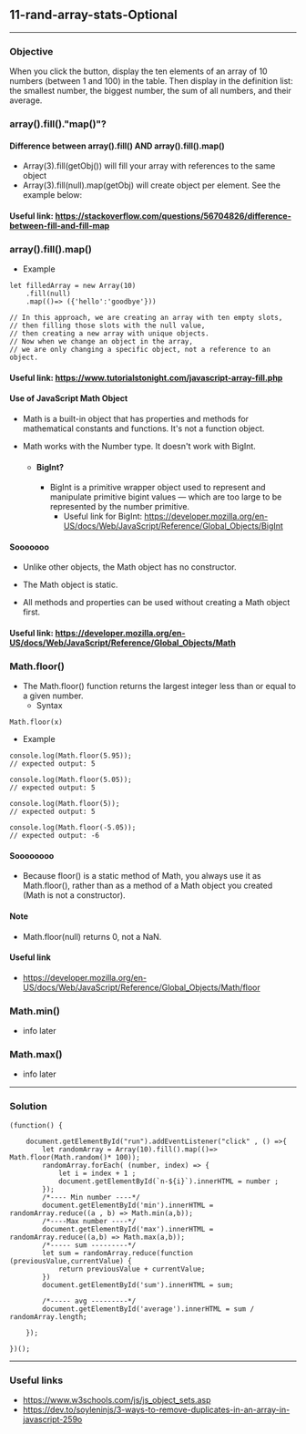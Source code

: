 ## 11-rand-array-stats-Optional

---
### Objective
When you click the button, display the ten elements of an array of 10 numbers (between 1 and 100) in the table. Then display in the definition list: the smallest number, the biggest number, the sum of all numbers, and their average.

### array().fill()."map()"?
#### Difference between array().fill() AND array().fill().map()
  * Array(3).fill(getObj()) will fill your array with references to the same object
  * Array(3).fill(null).map(getObj) will create object per element. See the example below:
#### Useful link: https://stackoverflow.com/questions/56704826/difference-between-fill-and-fill-map
### array().fill().map() 
* Example

````
let filledArray = new Array(10)
    .fill(null)
    .map(()=> ({'hello':'goodbye'}))

// In this approach, we are creating an array with ten empty slots, 
// then filling those slots with the null value, 
// then creating a new array with unique objects. 
// Now when we change an object in the array, 
// we are only changing a specific object, not a reference to an object.
````
#### Useful link: https://www.tutorialstonight.com/javascript-array-fill.php

#### Use of JavaScript Math Object
* Math is a built-in object that has properties and methods for mathematical constants and functions. It's not a function object.

* Math works with the Number type. It doesn't work with BigInt.
  * #### BigInt?
    * BigInt is a primitive wrapper object used to represent and manipulate primitive bigint values — which are too large to be represented by the number primitive.
      * Useful link for BigInt: https://developer.mozilla.org/en-US/docs/Web/JavaScript/Reference/Global_Objects/BigInt
#### Sooooooo
* Unlike other objects, the Math object has no constructor.

* The Math object is static.

* All methods and properties can be used without creating a Math object first.

#### Useful link: https://developer.mozilla.org/en-US/docs/Web/JavaScript/Reference/Global_Objects/Math

### Math.floor()
* The Math.floor() function returns the largest integer less than or equal to a given number.
  * Syntax

````
Math.floor(x)
````

* Example

````
console.log(Math.floor(5.95));
// expected output: 5

console.log(Math.floor(5.05));
// expected output: 5

console.log(Math.floor(5));
// expected output: 5

console.log(Math.floor(-5.05));
// expected output: -6
````
#### Soooooooo
* Because floor() is a static method of Math, you always use it as Math.floor(), rather than as a method of a Math object you created (Math is not a constructor).

#### Note
* Math.floor(null) returns 0, not a NaN.
#### Useful link
* https://developer.mozilla.org/en-US/docs/Web/JavaScript/Reference/Global_Objects/Math/floor

### Math.min()
* info later
### Math.max()
* info later

---
### Solution
````
(function() {

    document.getElementById("run").addEventListener("click" , () =>{
        let randomArray = Array(10).fill().map(()=> Math.floor(Math.random()* 100));
        randomArray.forEach( (number, index) => {
            let i = index + 1 ;
            document.getElementById(`n-${i}`).innerHTML = number ;
        });
        /*---- Min number ----*/
        document.getElementById('min').innerHTML = randomArray.reduce((a , b) => Math.min(a,b));
        /*----Max number ----*/
        document.getElementById('max').innerHTML = randomArray.reduce((a,b) => Math.max(a,b));
        /*----- sum ---------*/
        let sum = randomArray.reduce(function (previousValue,currentValue) {
            return previousValue + currentValue;
        })
        document.getElementById('sum').innerHTML = sum;

        /*----- avg ---------*/
        document.getElementById('average').innerHTML = sum / randomArray.length;

    });

})();
````
---
### Useful links
* https://www.w3schools.com/js/js_object_sets.asp
* https://dev.to/soyleninjs/3-ways-to-remove-duplicates-in-an-array-in-javascript-259o